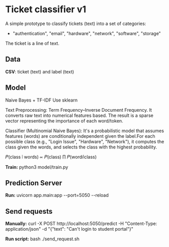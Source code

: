 # Ticket classifier v1

A simple prototype to classify tickets (text) into a set of categories:
- "authentication", "email", "hardware", "network", "software", "storage"

The ticket is a line of text.
 
## Data
**CSV**: ticket (text) and label (text)

## Model
Naive Bayes + TF-IDF
Use sklearn

Text Preprocessing: Term Frequency–Inverse Document Frequency. It converts raw text into numerical features based. The result is a sparse vector representing the importance of each word/token.

Classifier (Multinomial Naive Bayes): It's a probabilistic model that assumes features (words) are conditionally independent given the label.For each possible class (e.g., "Login Issue", "Hardware", "Network"), it computes the class given the words, and selects the class with the highest probability.

𝑃(class ∣ words) ∝ 𝑃(class) ∏ 𝑃(word𝑖∣class) 

**Train:** python3 model/train.py

## Prediction Server
**Run:** uvicorn app.main:app --port=5050 --reload

## Send requests

**Manually:**
curl -X POST http://localhost:5050/predict -H "Content-Type: application/json"  -d "{\"text\": \"Can't login to student portal\"}"

**Run script:**
bash ./send_request.sh